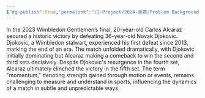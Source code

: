 ```yaml
---
{"dg-publish":true,"permalink":"/1-Project/2024-美赛/Problem Background/"}
---
```


In the 2023 Wimbledon Gentlemen’s final, 20-year-old Carlos Alcaraz secured a historic victory by defeating 36-year-old Novak Djokovic. Djokovic, a Wimbledon stalwart, experienced his first defeat since 2013, marking the end of an era. The match unfolded dramatically, with Djokovic initially dominating but Alcaraz making a comeback to win the second and third sets decisively. Despite Djokovic's resurgence in the fourth set, Alcaraz ultimately clinched the victory in the fifth set.
The term "momentum," denoting strength gained through motion or events, remains challenging to measure and understand in sports, influencing the dynamics of a match in subtle and unpredictable ways.
